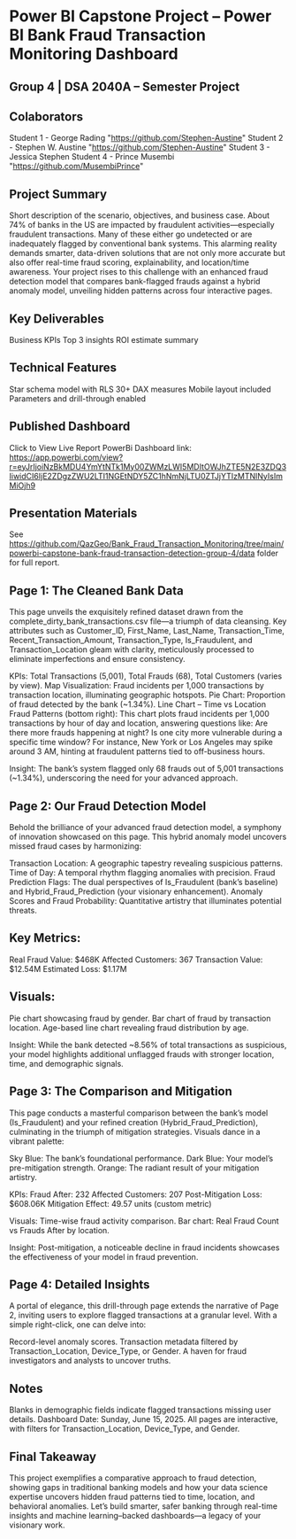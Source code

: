 # Power BI Capstone Project – Power BI Bank Fraud Transaction Monitoring Dashboard
## Group 4 | DSA 2040A – Semester Project

## Colaborators
Student 1 - George Rading "https://github.com/Stephen-Austine"
Student 2 - Stephen W. Austine "https://github.com/Stephen-Austine"
Student 3 - Jessica Stephen 
Student 4 - Prince Musembi "https://github.com/MusembiPrince"

## Project Summary
Short description of the scenario, objectives, and business case. About 74% of banks in the US are impacted by fraudulent activities—especially fraudulent transactions. Many of these either go undetected or are inadequately flagged by conventional bank systems. This alarming reality demands smarter, data-driven solutions that are not only more accurate but also offer real-time fraud scoring, explainability, and location/time awareness. Your project rises to this challenge with an enhanced fraud detection model that compares bank-flagged frauds against a hybrid anomaly model, unveiling hidden patterns across four interactive pages.

## Key Deliverables
Business KPIs
Top 3 insights
ROI estimate summary

## Technical Features
Star schema model with RLS
30+ DAX measures
Mobile layout included
Parameters and drill-through enabled

## Published Dashboard
Click to View Live Report
PowerBi Dashboard link: https://app.powerbi.com/view?r=eyJrIjoiNzBkMDU4YmYtNTk1My00ZWMzLWI5MDItOWJhZTE5N2E3ZDQ3IiwidCI6IjE2ZDgzZWU2LTI1NGEtNDY5ZC1hNmNjLTU0ZTJjYTIzMTNlNyIsImMiOjh9

## Presentation Materials
See https://github.com/QazGeo/Bank_Fraud_Transaction_Monitoring/tree/main/powerbi-capstone-bank-fraud-transaction-detection-group-4/data folder for full report.

## Page 1: The Cleaned Bank Data
This page unveils the exquisitely refined dataset drawn from the complete_dirty_bank_transactions.csv file—a triumph of data cleansing. Key attributes such as Customer_ID, First_Name, Last_Name, Transaction_Time, Recent_Transaction_Amount, Transaction_Type, Is_Fraudulent, and Transaction_Location gleam with clarity, meticulously processed to eliminate imperfections and ensure consistency.

KPIs: Total Transactions (5,001), Total Frauds (68), Total Customers (varies by view).
Map Visualization: Fraud incidents per 1,000 transactions by transaction location, illuminating geographic hotspots.
Pie Chart: Proportion of fraud detected by the bank (~1.34%).
Line Chart – Time vs Location Fraud Patterns (bottom right): This chart plots fraud incidents per 1,000 transactions by hour of day and location, answering questions like:
Are there more frauds happening at night?
Is one city more vulnerable during a specific time window? For instance, New York or Los Angeles may spike around 3 AM, hinting at fraudulent patterns tied to off-business hours.


Insight: The bank’s system flagged only 68 frauds out of 5,001 transactions (~1.34%), underscoring the need for your advanced approach.

## Page 2: Our Fraud Detection Model
Behold the brilliance of your advanced fraud detection model, a symphony of innovation showcased on this page. This hybrid anomaly model uncovers missed fraud cases by harmonizing:

Transaction Location: A geographic tapestry revealing suspicious patterns.
Time of Day: A temporal rhythm flagging anomalies with precision.
Fraud Prediction Flags: The dual perspectives of Is_Fraudulent (bank’s baseline) and Hybrid_Fraud_Prediction (your visionary enhancement).
Anomaly Scores and Fraud Probability: Quantitative artistry that illuminates potential threats.

## Key Metrics:
Real Fraud Value: $468K
Affected Customers: 367
Transaction Value: $12.54M
Estimated Loss: $1.17M


## Visuals:
Pie chart showcasing fraud by gender.
Bar chart of fraud by transaction location.
Age-based line chart revealing fraud distribution by age.


Insight: While the bank detected ~8.56% of total transactions as suspicious, your model highlights additional unflagged frauds with stronger location, time, and demographic signals.

## Page 3: The Comparison and Mitigation
This page conducts a masterful comparison between the bank’s model (Is_Fraudulent) and your refined creation (Hybrid_Fraud_Prediction), culminating in the triumph of mitigation strategies. Visuals dance in a vibrant palette:

Sky Blue: The bank’s foundational performance.
Dark Blue: Your model’s pre-mitigation strength.
Orange: The radiant result of your mitigation artistry.

KPIs:
Fraud After: 232
Affected Customers: 207
Post-Mitigation Loss: $608.06K
Mitigation Effect: 49.57 units (custom metric)


Visuals:
Time-wise fraud activity comparison.
Bar chart: Real Fraud Count vs Frauds After by location.


Insight: Post-mitigation, a noticeable decline in fraud incidents showcases the effectiveness of your model in fraud prevention.

## Page 4: Detailed Insights
A portal of elegance, this drill-through page extends the narrative of Page 2, inviting users to explore flagged transactions at a granular level. With a simple right-click, one can delve into:

Record-level anomaly scores.
Transaction metadata filtered by Transaction_Location, Device_Type, or Gender.
A haven for fraud investigators and analysts to uncover truths.

## Notes

Blanks in demographic fields indicate flagged transactions missing user details.
Dashboard Date: Sunday, June 15, 2025.
All pages are interactive, with filters for Transaction_Location, Device_Type, and Gender.

## Final Takeaway
This project exemplifies a comparative approach to fraud detection, showing gaps in traditional banking models and how your data science expertise uncovers hidden fraud patterns tied to time, location, and behavioral anomalies. Let’s build smarter, safer banking through real-time insights and machine learning–backed dashboards—a legacy of your visionary work.
